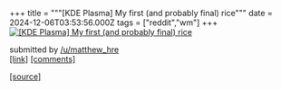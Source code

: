 +++
title = """[KDE Plasma] My first (and probably final) rice"""
date = 2024-12-06T03:53:56.000Z
tags = ["reddit","wm"]
+++
[![[KDE Plasma] My first (and probably final) rice](https://b.thumbs.redditmedia.com/PaDo9pVc_81TPjy_t6_mES2dvml8S6r_ZhARsy0dmXQ.jpg "[KDE Plasma] My first (and probably final) rice")](https://www.reddit.com/r/unixporn/comments/1h7sipm/kde_plasma_my_first_and_probably_final_rice/)

submitted by [/u/matthew\_hre](https://www.reddit.com/user/matthew_hre)  
[\[link\]](https://www.reddit.com/gallery/1h7sipm) [\[comments\]](https://www.reddit.com/r/unixporn/comments/1h7sipm/kde_plasma_my_first_and_probably_final_rice/)

[[source]](https://www.reddit.com/r/unixporn/comments/1h7sipm/kde_plasma_my_first_and_probably_final_rice/)
